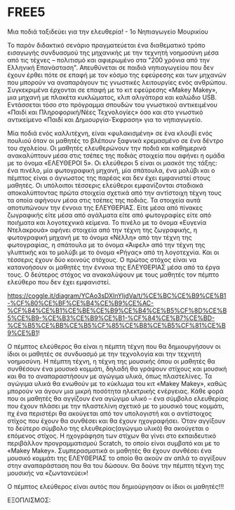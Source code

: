 # FREE5 
Μια ποδιά ταξιδεύει για την ελευθερία! - 1ο Νηπιαγωγείο Μουρικίου

Το παρόν διδακτικό σενάριο πραγματεύεται ένα διαθεματικό τρόπο εισαγωγής συνδυασμού της μηχανικής με την τεχνητή νοημοσύνη μέσα από τις τέχνες – πολιτισμό και αφιερωμένο στα "200 χρόνια από την Ελληνική Επανάσταση". Απευθύνεται σε παιδιά νηπιαγωγείου που δεν έχουν έρθει πότε σε επαφή με τον κόσμο της εφεύρεσης και των μηχανών που μπορούν να αναπαράγουν τις γνωστικές λειτουργίες ενός ανθρώπου. Συγκεκριμένα έρχονται σε επαφή με το κιτ εφεύρεσης «Makey Makey», μια μηχανή με πλακέτα κυκλώματος, κλιπ αλιγάτορα και καλώδιο USB. Εντάσσεται τόσο στο πρόγραμμα σπουδών του γνωστικού αντικειμένου «Παιδί και Πληροφορική/Νέες Τεχνολογίες» όσο και στο γνωστικό αντικείμενο «Παιδί και Δημιουργία-Έκφραση» για το νηπιαγωγείο. 

Μία ποδιά ενός καλλιτέχνη, είναι «φυλακισμένη» σε ένα κλουβί ενός πουλιού όταν οι μαθητές το βλέπουν ξαφνικά κρεμασμένο σε ένα δέντρο του σχολείου. Οι μαθητές ελευθερώνουν την ποδιά και καθημερινά ανακαλύπτουν μέσα στις τσέπες της ποδιάς στοιχεία που αφήνει η ομάδα με το όνομα «ΕΛΕΥΘΕΡΟΙ 5». Οι ελεύθεροι 5 είναι οι μασκότ της τάξης: ένα πινέλο, μία φωτογραφική μηχανή, μία σπάτουλα, ένα μολύβι και ο πέμπτος είναι ο άγνωστος της παρέας και δεν έχει εμφανιστεί στους μαθητές. Οι υπόλοιποι τέσσερις ελεύθεροι εμφανίζονται σταδιακά αποκαλύπτοντας πρώτα στοιχεία σχετικά από την αντίστοιχη τέχνη τους τα οποία αφήνουν μέσα στις τσέπες της ποδιάς. Τα στοιχεία αυτά αποτυπώνουν την έννοια της ΕΛΕΥΘΕΡΙΑΣ. Είτε μέσα από πίνακες ζωγραφικής είτε μέσα από αγάλματα είτε από φωτογραφίες είτε από ποιήματα και λογοτεχνικά κείμενα. Το πινέλο με το όνομα «Ευγενία Ντελακρουά» αφήνει στοιχεία από την τέχνη της ζωγραφικής, η φωτογραφική μηχανή με το όνομα «Νέλλη» από την τέχνη της φωτογραφίας, η σπάτουλα με το όνομα «Άιφελ» από την τέχνη της γλυπτικής και το μολύβι με το όνομα «Ρήγας» από τη λογοτεχνία. Και οι τέσσερις έχουν δύο κοινούς στόχους. Ο πρώτος στόχος είναι να κατανοήσουν οι μαθητές την έννοια της ΕΛΕΥΘΕΡΙΑΣ μέσα από τα έργα τους. Ο δεύτερος στόχος να ανακαλύψουν με τους μαθητές τον πέμπτο ελεύθερο που δεν έχει εμφανιστεί.

https://coggle.it/diagram/YCAo3sDXInYIjdVa/t/%CE%BC%CE%B9%CE%B1-%CF%80%CE%BF%CE%B4%CE%B9%CE%AC-%CF%84%CE%B1%CE%BE%CE%B9%CE%B4%CE%B5%CF%8D%CE%B5%CE%B9-%CE%B3%CE%B9%CE%B1-%CF%84%CE%B7%CE%BD-%CE%B5%CE%BB%CE%B5%CF%85%CE%B8%CE%B5%CF%81%CE%B9%CE%B1!

 Ο πέμπτος ελεύθερος θα είναι η πέμπτη τέχνη που θα δημιουργήσουν οι ίδιοι οι μαθητές σε συνδυασμό με την τεχνολογία και την τεχνητή νοημοσύνη. Η πέμπτη τέχνη, η τέχνη της μουσικής όπου οι μαθητές θα συνθέσουν ένα μουσικό κομμάτι, δηλαδή θα γράψουν στίχους και μουσική και θα το αναπαραστήσουν με αγώγιμα υλικά, όπως πλαστελίνες. Τα αγώγιμα υλικά θα ενωθούν με το κύκλωμα του κιτ «Makey Makey», καθώς μπορούν να άγουν μια μικρή ποσότητα ηλεκτρικής ενέργειας. Κάθε φορά που οι μαθητές θα αγγίζουν ένα αγώγιμο υλικό – ένα σύμβολο ελευθερίας που έχουν πλάσει με την πλαστελίνη σχετικό με το μουσικό τους κομμάτι, πχ ένα περιστέρι θα ακούγεται από τον υπολογιστή και ο αντίστοιχος στίχος που έχουν θα συνθέσει και θα έχουν ηχογραφήσει. Όταν αγγίξουν το δεύτερο σύμβολο της ελευθερίας(αγώγιμο υλικό) θα ακούγεται ο επόμενος στίχος. Η ηχογράφηση των στίχων θα γίνει στο εκπαιδευτικό περιβάλλον προγραμματισμού Scratch, το οποίο είναι συμβατό και με το «Makey Makey». Συμπερασματικά οι μαθητές θα έχουν συνθέσει ένα μουσικό κομμάτι της ΕΛΕΥΘΕΡΙΑΣ το οποίο θα ακούν αν απλά το αγγίξουν στην αναπαράσταση που θα του δώσουν. Θα δούνε την πέμπτη τέχνη της μουσικής να «ζωντανεύει»!
 
Ο πέμπτος ελεύθερος είναι αυτός που δημιούργησαν οι ίδιοι οι μαθητές!!!

ΕΞΟΠΛΙΣΜΟΣ:
